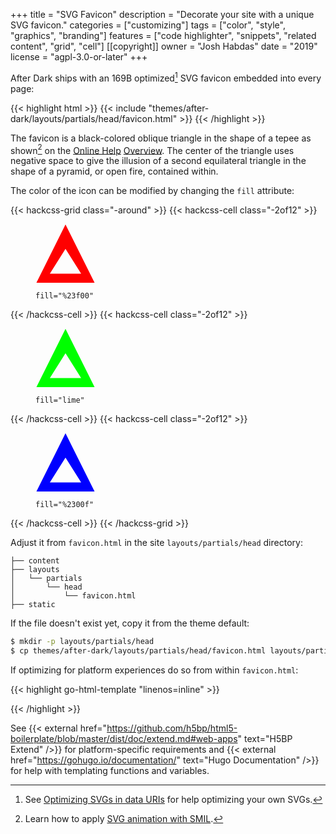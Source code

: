 +++
title = "SVG Favicon"
description = "Decorate your site with a unique SVG favicon."
categories = ["customizing"]
tags = ["color", "style", "graphics", "branding"]
features = ["code highlighter", "snippets", "related content", "grid", "cell"]
[[copyright]]
  owner = "Josh Habdas"
  date = "2019"
  license = "agpl-3.0-or-later"
+++

After Dark ships with an 169B optimized[^1] SVG favicon embedded into every page:

{{< highlight html >}}
{{< include "themes/after-dark/layouts/partials/head/favicon.html" >}}
{{< /highlight >}}

The favicon is a black-colored oblique triangle in the shape of a tepee as shown[^2] on the [Online Help](../online-help) [Overview](/). The center of the triangle uses negative space to give the illusion of a second equilateral triangle in the shape of a pyramid, or open fire, contained within.

The color of the icon can be modified by changing the `fill` attribute:

<style>
.hack figure {
  text-align: center;
  margin-top: 2rem;
}
</style>
{{< hackcss-grid class="-around" >}}
  {{< hackcss-cell class="-2of12" >}}
    <figure>
      <img src="data:image/svg+xml,%3Csvg%20viewBox='0%200%2046%2045'%20xmlns='http://www.w3.org/2000/svg'%3E%3Ctitle%3EAfter%20Dark%3C/title%3E%3Cpath%20d='M.708%2045L23%20.416%2045.292%2045H.708zM35%2038L23%2019%2011%2038h24z'%20fill='%23f00'/%3E%3C/svg%3E" width="96">
      <figcaption class="highlight">
        <pre class="chroma"><code class="language-toml" data-lang="toml"><span class="nx">fill</span><span class="p">=</span><span class="s1">&quot;%23f00&quot;</span></code></pre>
      </figcaption>
    </figure>
  {{< /hackcss-cell >}}
  {{< hackcss-cell class="-2of12" >}}
    <figure>
      <img src="data:image/svg+xml,%3Csvg%20viewBox='0%200%2046%2045'%20xmlns='http://www.w3.org/2000/svg'%3E%3Ctitle%3EAfter%20Dark%3C/title%3E%3Cpath%20d='M.708%2045L23%20.416%2045.292%2045H.708zM35%2038L23%2019%2011%2038h24z'%20fill='lime'/%3E%3C/svg%3E" width="96">
      <figcaption class="highlight">
        <pre class="chroma"><code class="language-toml" data-lang="toml"><span class="nx">fill</span><span class="p">=</span><span class="s1">&quot;lime&quot;</span></code></pre>
      </figcaption>
    </figure>
  {{< /hackcss-cell >}}
  {{< hackcss-cell class="-2of12" >}}
    <figure>
      <img src="data:image/svg+xml,%3Csvg%20viewBox='0%200%2046%2045'%20xmlns='http://www.w3.org/2000/svg'%3E%3Ctitle%3EAfter%20Dark%3C/title%3E%3Cpath%20d='M.708%2045L23%20.416%2045.292%2045H.708zM35%2038L23%2019%2011%2038h24z'%20fill='%2300f'/%3E%3C/svg%3E" width="96">
      <figcaption class="highlight">
        <pre class="chroma"><code class="language-toml" data-lang="toml"><span class="nx">fill</span><span class="p">=</span><span class="s1">&quot;%2300f&quot;</span></code></pre>
      </figcaption>
    </figure>
  {{< /hackcss-cell >}}
{{< /hackcss-grid >}}

Adjust it from `favicon.html` in the site `layouts/partials/head` directory:

```
├── content
├── layouts
│   └── partials
│       └── head
│           └── favicon.html
├── static
```

If the file doesn't exist yet, copy it from the theme default:

```sh
$ mkdir -p layouts/partials/head
$ cp themes/after-dark/layouts/partials/head/favicon.html layouts/partials/head
```

If optimizing for platform experiences do so from within `favicon.html`:

{{< highlight go-html-template "linenos=inline" >}}
<meta name="apple-mobile-web-app-capable" content="yes">
<meta name="apple-mobile-web-app-status-bar-style" content="black">
<meta name="apple-mobile-web-app-title" content="{{ .Site.Title }}">
<link rel="apple-touch-icon" href="data:image/png;base64,{{ readFile "static/icon.png" | base64Encode }}">
{{< /highlight >}}

See {{< external href="https://github.com/h5bp/html5-boilerplate/blob/master/dist/doc/extend.md#web-apps" text="H5BP Extend" />}} for platform-specific requirements and {{< external href="https://gohugo.io/documentation/" text="Hugo Documentation" />}} for help with templating functions and variables.

[^1]: See [Optimizing SVGs in data URIs](https://codepen.io/tigt/post/optimizing-svgs-in-data-uris) for help optimizing your own SVGs.
[^2]: Learn how to apply [SVG animation with SMIL](https://devdocs.io/svg/svg_animation_with_smil).
